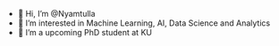 - 👋 Hi, I’m @Nyamtulla
- 👀 I’m interested in Machine Learning, AI, Data Science and Analytics
- 🌱 I’m a upcoming PhD student at KU

<!---
Nyamtulla/Nyamtulla is a ✨ special ✨ repository because its `README.md` (this file) appears on your GitHub profile.
You can click the Preview link to take a look at your changes.
--->
